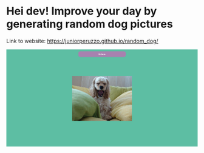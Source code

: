 # Hei dev! Improve your day by generating random dog pictures

Link to website: https://juniorperuzzo.github.io/random_dog/

<img src="images/dog.png" width=900px>
